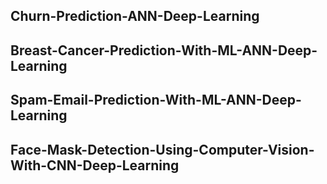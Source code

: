 ## Churn-Prediction-ANN-Deep-Learning

## Breast-Cancer-Prediction-With-ML-ANN-Deep-Learning

## Spam-Email-Prediction-With-ML-ANN-Deep-Learning

## Face-Mask-Detection-Using-Computer-Vision-With-CNN-Deep-Learning
